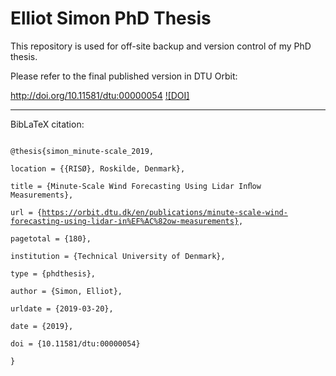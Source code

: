 # Elliot Simon PhD Thesis #

This repository is used for off-site backup and version control of my PhD thesis.

Please refer to the final published version in DTU Orbit:

http://doi.org/10.11581/dtu:00000054
[![DOI]](http://doi.org/10.11581/dtu:00000054)

<hr> 

BibLaTeX citation:  
<code>  
@thesis{simon_minute-scale_2019,  
	location = {{RISØ}, Roskilde, Denmark},  
	title = {Minute-Scale Wind Forecasting Using Lidar Inﬂow Measurements},  
	url = {https://orbit.dtu.dk/en/publications/minute-scale-wind-forecasting-using-lidar-in%EF%AC%82ow-measurements},  
	pagetotal = {180},  
	institution = {Technical University of Denmark},  
	type = {phdthesis},  
	author = {Simon, Elliot},  
	urldate = {2019-03-20},  
	date = {2019},  
	doi = {10.11581/dtu:00000054}  
}  
</code>
